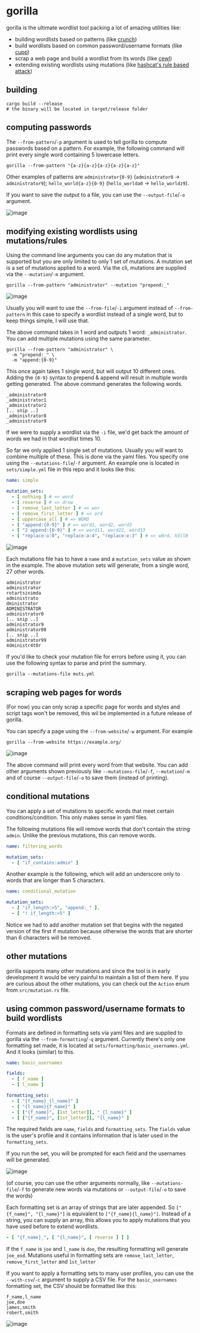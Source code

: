 # gorilla

gorilla is the ultimate wordlist tool packing a lot of amazing utilities like:
- building wordlists based on patterns (like [crunch](https://github.com/jim3ma/crunch))
- build wordlists based on common password/username formats (like [cupp](https://github.com/Mebus/cupp))
- scrap a web page and build a wordlist from its words (like [cewl](https://github.com/digininja/CeWL))
- extending existing wordlists using mutations (like [hashcat's rule based attack](https://hashcat.net/wiki/doku.php?id=rule_based_attack))

## building

```
cargo build --release
# the binary will be located in target/release folder
```

## computing passwords

The `--from-pattern`/`-p` argument is used to tell gorilla to compute passwords based on a pattern. 
For example, the following command will print every single word containing 5 lowercase letters.

```
gorilla --from-pattern "{a-z}{a-z}{a-z}{a-z}{a-z}"
```

Other examples of patterns are `administrator{0-9}` (`administrator0` -> `administrator9`); `hello_world{a-z}{0-9}` (`hello_worlda0` -> `hello_worldz9`).

If you want to save the output to a file, you can use the `--output-file`/`-o` argument.

![image](https://user-images.githubusercontent.com/35298550/183973643-3191f7a0-7dda-4e4f-8f10-eaaa4d748874.png)


## modifying existing wordlists using mutations/rules

Using the command line arguments you can do any mutation that is supported but you are only limited to only 1 set of mutations. A mutation set is a set of mutations applied to a word. Via the cli, mutations are supplied via the `--mutation`/`-m` argument.

```
gorilla --from-pattern "administrator" --mutation "prepend:_"
```

![image](https://user-images.githubusercontent.com/35298550/183973759-63dcc1c7-c32b-49b4-be68-838d99535f5a.png)

Usually you will want to use the `--from-file`/`-i` argument instead of `--from-pattern` in this case to specify a wordlist instead of a single word, but to keep things simple, I will use that. 

The above command takes in 1 word and outputs 1 word: `_administrator`. You can add multiple mutations using the same parameter.

```
gorilla --from-pattern "administrator" \
  -m "prepend:_" \
  -m "append:{0-9}"
```

This once again takes 1 single word, but will output 10 different ones. Adding the `{0-9}` syntax to prepend & append will result in multiple words getting generated. The above command generates the following words.

```
_administrator0
_administrator1
_administrator2
[.. snip ..]
_administrator8
_administrator9
```

If we were to supply a wordlist via the `-i` file, we'd get back the amount of words we had in that wordlist times 10.

So far we only applied 1 single set of mutations. Usually you will want to combine multiple of these. This is done via the yaml files. You specify one using the `--mutations-file`/`-f` argument. An example one is located in `sets/simple.yml` file in this repo and it looks like this:

```yaml
name: simple

mutation_sets:
  - [ nothing ] # => word
  - [ reverse ] # => drow
  - [ remove_last_letter ] # => wor
  - [ remove_first_letter ] # => ord
  - [ uppercase_all ] # => WORD
  - [ "append:{0-9}" ] # => word1, word2, word3
  - [ "2 append:{0-9}" ] # => word11, word22, word33
  - [ "replace:o:0", "replace:a:4", "replace:e:3" ] # => w0rd, h3ll0
```

![image](https://user-images.githubusercontent.com/35298550/183971400-d3bc2a5d-8620-4163-aa99-f34113dcbbf7.png)

Each mutations file has to have a `name` and a `mutation_sets` value as shown in the example. The above mutation sets will generate, from a single word, 27 other words.

```
administrator
administrator
rotartsinimda
administrato
dministrator
ADMINISTRATOR
administrator0
[.. snip ..]
administrator9
administrator00
[.. snip ..]
administrator99
4dministr4t0r
```

If you'd like to check your mutation file for errors before using it, you can use the following syntax to parse and print the summary.

```
gorilla --mutations-file muts.yml 
```

## scraping web pages for words

(For now) you can only scrap a specific page for words and styles and script tags won't be removed, this wil be implemented in a future release of gorilla. 

You can specify a page using the `--from-website`/`-w` argument. For example

```
gorilla --from-website https://example.org/
```

![image](https://user-images.githubusercontent.com/35298550/183974047-68fb86d4-a8a7-4b1e-9e27-0cf512c95988.png)

The above command will print every word from that website. You can add other arguments shown previously like `--mutations-file`/`-f`, `--mutation`/`-m` and of course `--output-file`/`-o` to save them (instead of printing).

## conditional mutations

You can apply a set of mutations to specific words that meet certain conditions/condition. This only makes sense in yaml files. 

The following mutations file will remove words that don't contain the string `admin`. Unlike the previous mutations, this can remove words.

```yaml
name: filtering_words

mutation_sets:
  - [ "if_contains:admin" ]
```

Another example is the following, which will add an underscore only to words that are longer than 5 characters.

```yaml
name: conditional_mutation

mutation_sets:
  - [ "if_length:>5", "append:_" ],
  - [ "! if_length:>5" ]
```

Notice we had to add another mutation set that begins with the negated version of the first if mutation because otherwise the words that are shorter than 6 characters will be removed.

## other mutations

gorilla supports many other mutations and since the tool is in early development it would be very painful to maintain a list of them here. If you are curious about the other mutations, you can check out the `Action` enum from `src/mutation.rs` file.

## using common password/username formats to build wordlists 

Formats are defined in formatting sets via yaml files and are supplied to gorilla via the `--from-formatting`/`-q` argument. Currently there's only one formatting set made, it is located at `sets/formatting/basic_usernames.yml`. And it looks (similar) to this.

```yaml
name: basic_usernames

fields:
  - [ f_name ]
  - [ l_name ]

formatting_sets:
  - [ "{f_name}_{l_name}" ]
  - [ "{l_name}{f_name}" ]
  - [ ["{f_name}", [1st_letter]], "_{l_name}" ]
  - [ ["{f_name}", [1st_letter]], "{l_name}" ]
```

The required fields are `name`, `fields` and `formatting_sets`. The `fields` value is the user's profile and it contains information that is later used in the `formatting_sets`.

If you run the set, you will be prompted for each field and the usernames will be generated.

![image](https://user-images.githubusercontent.com/35298550/184354813-fd008441-3188-4ef6-98b0-9e4573956d8c.png)

(of course, you can use the other arguments normally, like `--mutations-file`/`-f` to generate new words via mutations or `--output-file`/`-o` to save the words)

Each formatting set is an array of strings that are later appended. So `["{f_name}", "{l_name}"]` is equivalent to `["{f_name}{l_name}"]`. Instead of a string, you can supply an array, this allows you to apply mutations that you have used before to extend wordlists.

```yaml
- [ "{f_name}_", [ "{l_name}", [ reverse ] ] ]
```

If the `f_name` is `joe` and `l_name` is `doe`, the resulting formatting will generate `joe_eod`. Mutations useful in formatting sets are `remove_last_letter`, `remove_first_letter` and `1st_letter`

If you want to apply a formatting sets to many user profiles, you can use the `--with-csv`/`-c` argument to supply a CSV file. For the `basic_usernames` formatting set, the CSV should be formatted like this:

```csv
f_name,l_name
joe,doe
james,smith
robert,smith
```

![image](https://user-images.githubusercontent.com/35298550/184476337-f8f23f7d-0902-483c-9202-6866ad9e371d.png)

